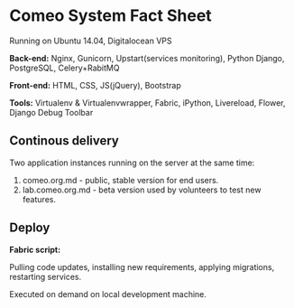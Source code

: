# Comeo System Fact Sheet

Running on Ubuntu 14.04, Digitalocean VPS

**Back-end:** Nginx, Gunicorn, Upstart(services monitoring), Python Django, PostgreSQL, Celery+RabitMQ

**Front-end:** HTML, CSS, JS(jQuery), Bootstrap

**Tools:** Virtualenv & Virtualenvwrapper, Fabric, iPython, Livereload, Flower, Django Debug Toolbar

## Continous delivery
Two application instances running on the server at the same time:

1. comeo.org.md - public, stable version for end users.
2. lab.comeo.org.md - beta version used by volunteers to test new features.

## Deploy
**Fabric script:**

Pulling code updates, installing new requirements, applying migrations, restarting services.

Executed on demand on local development machine.